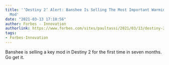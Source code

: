 ```yaml
---
title: '‘Destiny 2’ Alert: Banshee Is Selling The Most Important Warmind Cell Build
  Mod'
date: "2021-03-13 17:18:56"
author: Forbes - Innovation
authorlink: https://www.forbes.com/sites/paultassi/2021/03/13/destiny-2-alert-banshee-is-selling-the-most-important-warmind-cell-build-mod/
tags:
- Forbes-Innovation
---
```

Banshee is selling a key mod in Destiny 2 for the first time in seven months. Go get it.